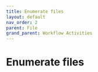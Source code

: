 ```yaml
---
title: Enumerate files
layout: default
nav_order: 2
parent: File
grand_parent: Workflow Activities
---
```


# Enumerate files

